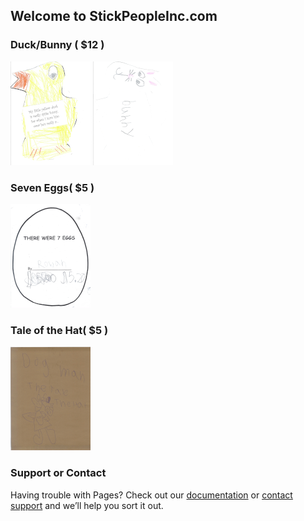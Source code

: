 ## Welcome to StickPeopleInc.com

### Duck/Bunny ( $12 )

[![Duck/Bunny](imgs/tb_duck_bunny.png)](imgs/duck_bunny.png)
[![Bunny/Duck](imgs/tb_bunny_duck.png)](imgs/bunny_duck.png)

### Seven Eggs( $5 )

[![Seven Eggs](imgs/seven_eggs.png)](pdfs/seven_eggs.pdf)

### Tale of the Hat( $5 )

[![Tale of the Hat](imgs/tb_taleofthehat.png)](pdfs/TaleOfTheHat.pdf)

### Support or Contact

Having trouble with Pages? Check out our [documentation](https://docs.github.com/categories/github-pages-basics/) or [contact support](https://support.github.com/contact) and we’ll help you sort it out.
